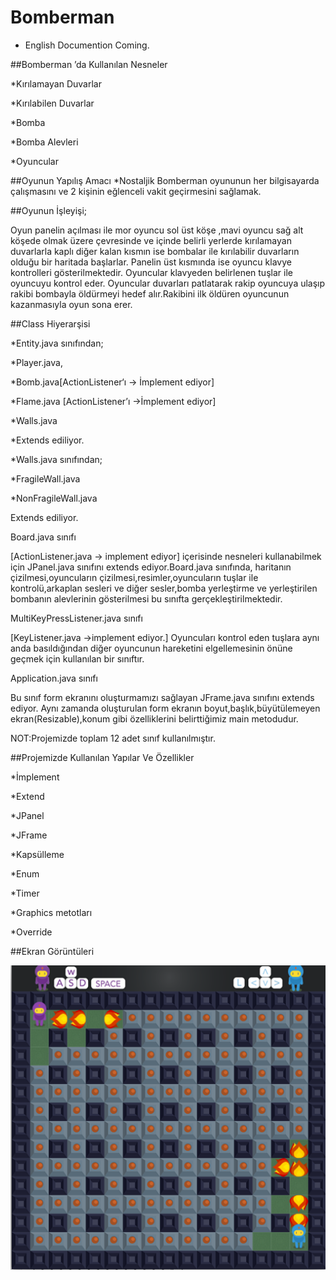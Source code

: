# Bomberman

* English Documention Coming.

##Bomberman ’da Kullanılan Nesneler

*Kırılamayan Duvarlar

*Kırılabilen Duvarlar

*Bomba

*Bomba Alevleri

*Oyuncular

##Oyunun Yapılış Amacı 
*Nostaljik Bomberman oyununun her bilgisayarda çalışmasını ve 2 kişinin eğlenceli vakit geçirmesini sağlamak.


##Oyunun İşleyişi;

Oyun panelin açılması ile mor oyuncu sol üst köşe ,mavi oyuncu sağ alt köşede olmak üzere çevresinde ve içinde belirli yerlerde kırılamayan duvarlarla kaplı diğer kalan kısmın ise bombalar ile kırılabilir duvarların olduğu bir haritada başlarlar. Panelin üst kısmında ise oyuncu klavye kontrolleri gösterilmektedir. Oyuncular klavyeden belirlenen tuşlar ile oyuncuyu kontrol eder. Oyuncular duvarları patlatarak rakip oyuncuya ulaşıp rakibi bombayla öldürmeyi hedef alır.Rakibini ilk öldüren oyuncunun kazanmasıyla oyun sona erer.

##Class Hiyerarşisi

*Entity.java sınıfından;

*Player.java,

*Bomb.java[ActionListener‘ı -> İmplement ediyor]

*Flame.java [ActionListener’ı ->İmplement ediyor]

*Walls.java

*Extends ediliyor.

*Walls.java sınıfından; 

*FragileWall.java 

*NonFragileWall.java 

Extends ediliyor.




Board.java sınıfı

 [ActionListener.java -> implement ediyor] içerisinde nesneleri kullanabilmek için JPanel.java sınıfını extends ediyor.Board.java sınıfında, haritanın çizilmesi,oyuncuların çizilmesi,resimler,oyuncuların tuşlar ile kontrolü,arkaplan sesleri ve diğer sesler,bomba yerleştirme ve yerleştirilen bombanın alevlerinin gösterilmesi bu sınıfta gerçekleştirilmektedir.


MultiKeyPressListener.java sınıfı

[KeyListener.java  ->implement ediyor.]
Oyuncuları kontrol eden tuşlara aynı anda basıldığından diğer oyuncunun hareketini elgellemesinin önüne geçmek için kullanılan bir sınıftır.

Application.java sınıfı 

Bu sınıf form ekranını oluşturmamızı sağlayan JFrame.java sınıfını extends ediyor.
Aynı zamanda oluşturulan form ekranın boyut,başlık,büyütülemeyen ekran(Resizable),konum gibi özelliklerini belirttiğimiz main metodudur.

NOT:Projemizde toplam 12  adet sınıf kullanılmıştır.

##Projemizde Kullanılan Yapılar Ve Özellikler

*İmplement

*Extend

*JPanel

*JFrame

*Kapsülleme

*Enum

*Timer

*Graphics metotları

*Override

##Ekran Görüntüleri

<p align="center">
  <img style="float: right;" src="images/Screenshot.png" alt="Bomberman Screen Shout" />
</p>

